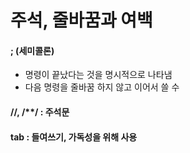 # 주석, 줄바꿈과 여백

#### ;  \(세미콜론\)

* 명령이 끝났다는 것을 명시적으로 나타냄
* 다음 명령을 줄바꿈 하지 않고 이어서 쓸 수 

#### //,  /\*\*/ : 주석문

####  tab : 들여쓰기, 가독성을 위해 사용

